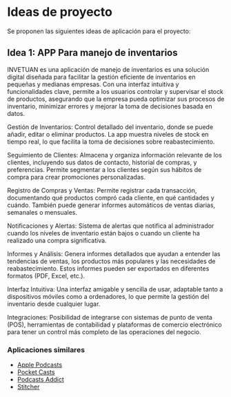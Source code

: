 # Ideas de proyecto

Se proponen las siguientes ideas de aplicación para el proyecto:

## Idea 1: APP Para manejo de inventarios 


INVETUAN es una aplicación de manejo de inventarios es una solución digital diseñada para facilitar
la gestión eficiente de inventarios en pequeñas y medianas empresas. Con una interfaz intuitiva y funcionalidades clave, 
permite a los usuarios controlar y supervisar el stock de productos, asegurando que la empresa pueda optimizar sus
procesos de inventario, minimizar errores y mejorar la toma de decisiones basada en datos.

Gestión de Inventarios: Control detallado del inventario, donde se puede añadir, editar o eliminar productos. La app muestra niveles de stock en tiempo real, 
lo que facilita la toma de decisiones sobre reabastecimiento.

Seguimiento de Clientes: Almacena y organiza información relevante de los clientes, incluyendo sus datos de contacto, historial de compras, y preferencias. 
Permite segmentar a los clientes según sus hábitos de compra para crear promociones personalizadas.

Registro de Compras y Ventas: Permite registrar cada transacción, documentando qué productos compró cada cliente, en qué cantidades y cuándo. También puede 
generar informes automáticos de ventas diarias, semanales o mensuales.

Notificaciones y Alertas: Sistema de alertas que notifica al administrador cuando los niveles de inventario están bajos o cuando un cliente ha realizado una 
compra significativa.

Informes y Análisis: Genera informes detallados que ayudan a entender las tendencias de ventas, los productos más populares y las necesidades de reabastecimiento.
Estos informes pueden ser exportados en diferentes formatos (PDF, Excel, etc.).

Interfaz Intuitiva: Una interfaz amigable y sencilla de usar, adaptable tanto a dispositivos móviles como a ordenadores, lo que permite la gestión del inventario desde
cualquier lugar.

Integraciones: Posibilidad de integrarse con sistemas de punto de venta (POS), herramientas de contabilidad y plataformas de comercio electrónico para tener un control 
más completo de las operaciones del negocio.

### Aplicaciones similares

- [Apple Podcasts](https://apps.apple.com/es/app/apple-podcasts/id525463029)
- [Pocket Casts](https://play.google.com/store/apps/details?id=au.com.shiftyjelly.pocketcasts&hl=es_CO&gl=US)
- [Podcasts Addict](https://play.google.com/store/apps/details?id=com.bambuna.podcastaddict&hl=es_CO&gl=US)
- [Stitcher](https://play.google.com/store/apps/details?id=com.stitcher.app&hl=es_CO&gl=US)

